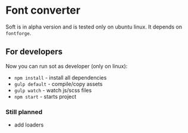 # Font converter

Soft is in alpha version and is tested only on ubuntu linux. It depends on `fontforge`.

## For developers

Now you can run sot as developer (only on linux):
* `npm install` - install all dependencies
* `gulp default` - compile/copy assets
* `gulp watch` - watch js/scss files
* `npm start` - starts project 

### Still planned
* add loaders